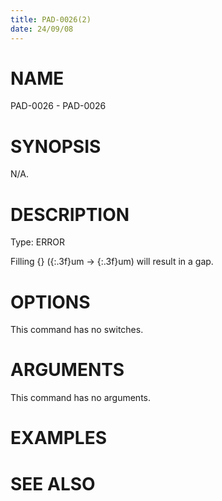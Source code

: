 ```yaml
---
title: PAD-0026(2)
date: 24/09/08
---
```


# NAME

PAD-0026 - PAD-0026

# SYNOPSIS

N/A.

# DESCRIPTION

Type: ERROR

Filling {} ({:.3f}um -> {:.3f}um) will result in a gap.

# OPTIONS

This command has no switches.

# ARGUMENTS

This command has no arguments.

# EXAMPLES

# SEE ALSO
